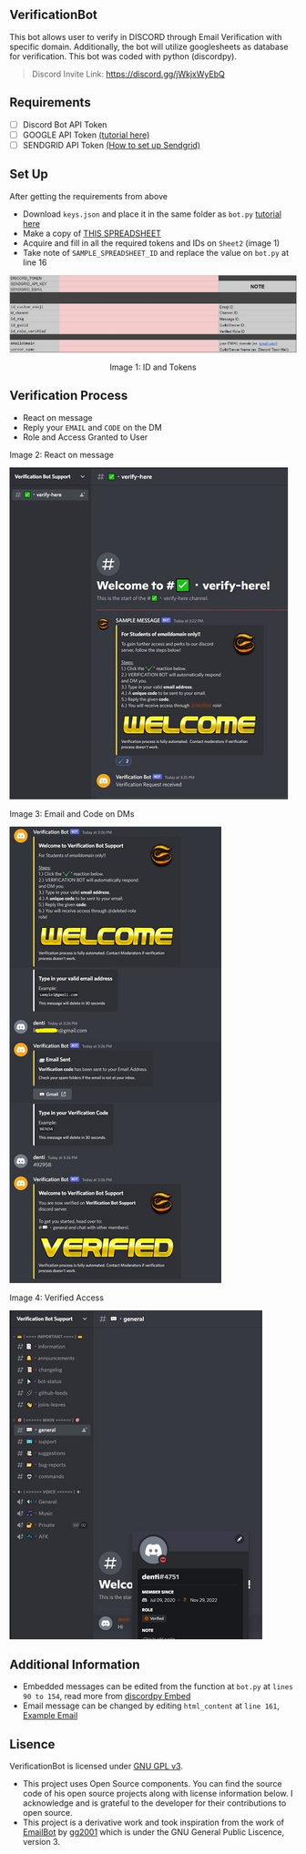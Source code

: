 ## VerificationBot
This bot allows user to verify in DISCORD through Email Verification with specific domain. Additionally, the bot will utilize googlesheets as database for verification. This bot was coded with python (discordpy).
> Discord Invite Link: https://discord.gg/jWkjxWyEbQ

## Requirements
- [ ] Discord Bot API Token
- [ ] GOOGLE API Token [(tutorial here)](https://youtu.be/4ssigWmExak?t=226)
- [ ] SENDGRID API Token [(How to set up Sendgrid)](https://youtu.be/Xqb8W17i1PI)

## Set Up
After getting the requirements from above
- Download `keys.json` and place it in the same folder as `bot.py` [tutorial here](https://youtu.be/4ssigWmExak?t=439)
- Make a copy of [THIS SPREADSHEET](https://docs.google.com/spreadsheets/d/1K7L-1lI9d1L4FMcvW3Kr4H_nt0dJCTrLWM0C2tusYDk/edit#gid=240624144)
- Acquire and fill in all the required tokens and IDs on `Sheet2` (image 1)
- Take note of `SAMPLE_SPREADSHEET_ID` and replace the value on `bot.py` at line 16
<p align="center">
  <img src="docs/id and tokens.jpg" />
</p>
<p align="center">
  Image 1: ID and Tokens
</p>

## Verification Process
- React on message
- Reply your `EMAIL` and `CODE` on the DM
- Role and Access Granted to User


<p>Image 2: React on message</p>
<p><img src="docs/1 - react here.jpg" /></p>
<p>Image 3: Email and Code on DMs</p>
<p><img src="docs/2 - email.jpg" /></p>
<p>Image 4: Verified Access</p>
<p><img src="docs/3 - verified access.jpg" /></p>

## Additional Information
- Embedded messages can be edited from the function at `bot.py` at `lines 90 to 154`, read more from [discordpy Embed](https://discordpy.readthedocs.io/en/stable/api.html?highlight=embed#discord.Embed)
- Email message can be changed by editing `html_content` at `line 161`, [Example Email](https://media.discordapp.net/attachments/1032348940592496645/1047096620459773992/image.png)

## Lisence
VerificationBot is licensed under [GNU GPL v3](LICENSE).

- This project uses Open Source components. You can find the source code of his open source projects along with license information below. I acknowledge and is grateful to the developer for their contributions to open source.
- This project is a derivative work and took inspiration from the work of [EmailBot](https://github.com/gg2001/EmailBot) by [gg2001](https://github.com/gg2001) which is under the GNU General Public Liscence, version 3.
